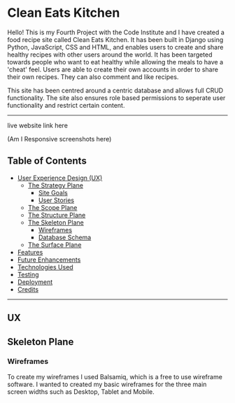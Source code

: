 # Clean Eats Kitchen

Hello! This is my Fourth Project with the Code Institute and I have created a food recipe site called Clean Eats Kitchen. It has been built in Django using Python, JavaScript, CSS and HTML, and enables users to create and share healthy recipes with other users around the world. It has been targeted towards people who want to eat healthy while allowing the meals to have a 'cheat' feel. Users are able to create their own accounts in order to share their own recipes. They can also comment and like recipes. 

This site has been centred around a centric database and allows full CRUD functionality. The site also ensures role based permissions to seperate user functionality and restrict certain content. 

---

live website link here

(Am I Responsive screenshots here)


## Table of Contents
* [User Experience Design (UX)](#UX)
    * [The Strategy Plane](#The-Strategy-Plane)
        * [Site Goals](#Site-Goals)
        * [User Stories](#User-Stories)
    * [The Scope Plane](#The-Scope-Plane)
    * [The Structure Plane](#The-Structure-Plane)
    * [The Skeleton Plane](#The-Skeleton-Plane)
        * [Wireframes](#Wireframe-mockups)
        * [Database Schema](#Database-Schema)
    * [The Surface Plane](#The-Surface-Plane)
* [Features](#features)
* [Future Enhancements](#future-enhancements)
* [Technologies Used](#technologies-used)
* [Testing](#testing)
* [Deployment](#deployment)
* [Credits](#credits)
---

## UX



## Skeleton Plane

### Wireframes
To create my wireframes I used Balsamiq, which is a free to use wireframe software. I wanted to created my basic wireframes for the three main screen widths such as Desktop, Tablet and Mobile. 